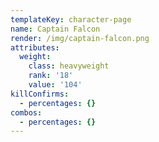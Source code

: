 ```yaml
---
templateKey: character-page
name: Captain Falcon
render: /img/captain-falcon.png
attributes:
  weight:
    class: heavyweight
    rank: '18'
    value: '104'
killConfirms:
  - percentages: {}
combos:
  - percentages: {}
---
```


